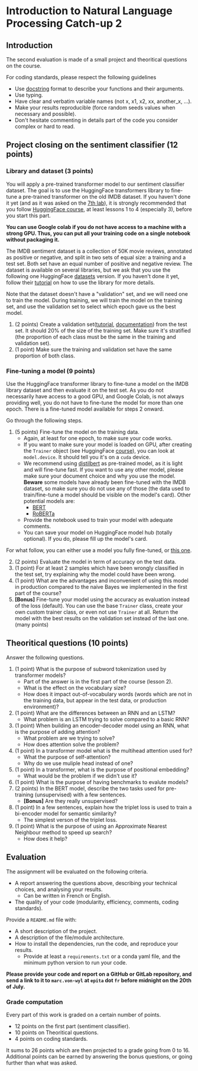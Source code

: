 # Introduction to Natural Language Processing Catch-up 2

## Introduction

The second evaluation is made of a small project and theoritical questions on the course.

For coding standards, please respect the following guidelines
* Use [docstring](https://www.programiz.com/python-programming/docstrings) format to describe your functions and their arguments.
* Use typing.
* Have clear and verbatim variable names (not x, x1, x2, xx, another_x, ...).
* Make your results reproducible (force random seeds values when necessary and possible).
* Don't hesitate commenting in details part of the code you consider complex or hard to read.

## Project closing on the sentiment classifier (12 points)

### Library and dataset (3 points)

You will apply a pre-trained transformer model to our sentiment classifier dataset. The goal is to use the HuggingFace transformers library to fine-tune a pre-trained transformer on the old IMDB dataset. If you haven't done it yet (and as it was asked on the [7th lab](https://github.com/mvonwyl/epita/tree/master/NLP/07)), it is strongly recommended that you follow [HuggingFace course](https://huggingface.co/course/chapter1/1), at least lessons 1 to 4 (especially 3), before you start this part.

**You can use Google colab if you do not have access to a machine with a strong GPU. Thus, you can put all your training code on a single notebook without packaging it.**

The IMDB sentiment dataset is a collection of 50K movie reviews, annotated as positive or negative, and split in two sets of equal size: a training and a test set. Both set have an equal number of positive and negative review. The dataset is available on several libraries, but we ask that you use the following one HuggingFace [datasets](https://huggingface.co/datasets/imdb) version. If you haven't done it yet, follow their [tutorial](https://huggingface.co/docs/datasets/load_hub) on how to use the library for more details.

Note that the dataset doesn't have a "validation" set, and we will need one to train the model. During training, we will train the model on the training set, and use the validation set to select which epoch gave us the best model.

1. (2 points) Create a validation set([tutorial](https://huggingface.co/course/chapter5/3?fw=pt#creating-a-validation-set), [documentation](https://huggingface.co/docs/datasets/v2.3.2/en/package_reference/main_classes#datasets.Dataset.train_test_split)) from the test set. It should 20% of the size of the training set. Make sure it's stratified (the proportion of each class must be the same in the training and validation set).
2. (1 point) Make sure the training and validation set have the same proportion of both class.

### Fine-tuning a model (9 points)

Use the HuggingFace transformer library to fine-tune a model on the IMDB library dataset and then evaluate it on the test set. As you do not necessarily have access to a good GPU, and Google Colab, is not always providing well, you do not have to fine-tune the model for more than one epoch. There is a fine-tuned model available for steps 2 onward.

Go through the following steps.

1. (5 points) Fine-tune the model on the training data.
   * Again, at least for one epoch, to make sure your code works.
   * If you want to make sure your model is loaded on GPU, after creating the `Trainer` object (see HuggingFace [course](https://huggingface.co/course/chapter3/3?fw=pt)), you can look at `model.device`. It should tell you it's on a `cuda` device.
   * We recommend using [distilbert](https://huggingface.co/distilbert-base-uncased) as pre-trained model, as it is light and will fine-tune fast. If you want to use any other model, please make sure your document choice and why you use the model. **Beware** some models have already been fine-tuned with the IMDB dataset, so make sure you do not use any of those (the data used to train/fine-tune a model should be visible on the model's card). Other potential models are:
      * [BERT](https://huggingface.co/bert-base-uncased)
      * [RoBERTa](https://huggingface.co/roberta-base)
   * Provide the notebook used to train your model with adequate comments.
   * You can save your model on HuggingFace model hub (totally optional). If you do, please fill up the model's card.
   
For what follow, you can either use a model you fully fine-tuned, or [this one](https://huggingface.co/mvonwyl/distilbert-base-uncased-imdb).

2. (2 points) Evaluate the model in term of accuracy on the test data.
3. (1 point) For at least 2 samples which have been wrongly classified in the test set, try explaining why the model could have been wrong.
4.  (1 point) What are the advantages and inconvenient of using this model in production compared to the naive Bayes we implemented in the first part of the course?
5. **\[Bonus\]** Fine-tune your model using the accuracy as evaluation instead of the loss (default). You can use the base `Trainer` class, create your own custom trainer class, or even not use `Trainer` at all. Return the model with the best results on the validation set instead of the last one. (many points)

## Theoritical questions (10 points)

Answer the following questions.
1. (1 point) What is the purpose of subword tokenization used by transformer models?
   * Part of the answer is in the first part of the course (lesson 2).
   * What is the effect on the vocabulary size?
   * How does it impact out-of-vocabulary words (words which are not in the training data, but appear in the test data, or production environment)?
2. (1 point) What are the differences between an RNN and an LSTM?
   * What problem is an LSTM trying to solve compared to a basic RNN?
3. (1 point) When building an encoder-decoder model using an RNN, what is the purpose of adding attention?
   * What problem are we trying to solve?
   * How does attention solve the problem?
4. (1 point) In a transformer model what is the multihead attention used for?
   * What the purpose of self-attention?
   * Why do we use muliple head instead of one?
5. (1 point) In a transformer, what is the purpose of positional embedding?
   * What would be the problem if we didn't use it?
6. (1 point) What is the purpose of having benchmarks to evalute models?
7. (2 points) In the BERT model, describe the two tasks used for pre-training (unsupervised) with a few sentences.
   * **\[Bonus\]** Are they really unsupervised?
8. (1 point) In a few sentences, explain how the triplet loss is used to train a bi-encoder model for semantic similarity?
   * The simplest verson of the triplet loss.
9. (1 point) What is the purpose of using an Approximate Nearest Neighbour method to speed up search?
   * How does it help?


## Evaluation

The assignment will be evaluated on the following criteria.

* A report answering the questions above, describing your technical choices, and analysing your results.
   * Can be written in French or English.
* The quality of your code (modularity, efficiency, comments, coding standards).

Provide a `README.md` file with:
* A short description of the project.
* A description of the file/module architecture.
* How to install the dependencies, run the code, and reproduce your results.
  * Provide at least a `requirements.txt` or a conda yaml file, and the minimum python version to run your code.

**Please provide your code and report on a GitHub or GitLab repository, and send a link to it to `marc.von-wyl` at `epita` dot `fr` before midnight on the 20th of July.**

### Grade computation

Every part of this work is graded on a certain number of points.
* 12 points on the first part (sentiment classifier).
* 10 points on Theoritical questions.
* 4 points on coding standards.

It sums to 26 points which are then projected to a grade going from 0 to 16. Additional points can be earned by answering the bonus questions, or going further than what was asked.
